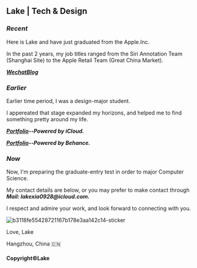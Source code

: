 ## Lake | Tech & Design

### _Recent_

Here is Lake and have just graduated from the Apple.Inc.

In the past 2 years, my job titles ranged from the Siri Annotation Team (Shanghai Site) to the Apple Retail Team (Great China Market).

_**[WechatBlog](https://mp.weixin.qq.com/s?__biz=MzU1NTY5MDU2OQ==&mid=2247483801&idx=1&sn=e62cf87115a93013339145f60bcfe9d8&chksm=fbd13ebfcca6b7a9a11e0310e19059356ca88dbb1c33da325f7a30f33f9578a786ff24a5e336&token=549323447&lang=zh_CN#rd)**_

### _Earlier_

Earlier time period, I was a design-major student.

I appereated that stage expanded my horizons, and helped me to find something pretty around my life.

_**[Portfolio](https://www.icloud.com.cn/keynote/0fdzznULKiOtoG5AT5WHVReGg#Personal_Portfolio_2021)--Powered by iCloud.**_

_**[Portfolio](https://www.behance.net/gallery/141884391/Personal-Portfolio-2021?)--Powered by Behance.**_

### _Now_

Now, I'm preparing the graduate-entry test in order to major Computer Science.

My contact details are below, or you may prefer to make contact through 
**_Mail: lakexia0928@icloud.com_.**

I respect and admire your work, and look forward to connecting with you.

![b3118fe55428721167b178e3aa142c14-sticker](https://user-images.githubusercontent.com/50417000/163832484-0f1fa7a2-6697-4568-a83d-08dc2471985d.png)

Love, Lake

Hangzhou, China 🇨🇳 


#### Copyright©️Lake
